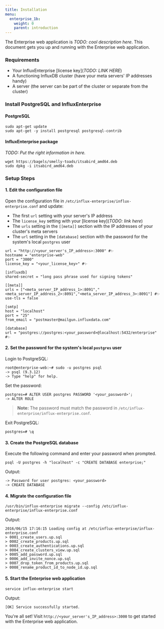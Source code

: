 ```yaml
---
title: Installation
menu:
  enterprise_1b:
    weight: 0
    parent: introduction
---
```


The Enterprise web application is *TODO: cool description here*.
This document gets you up and running with the Enterprise web application.

### Requirements

* Your InfluxEnterprise [license key](*TODO: LINK HERE*)
* A functioning InfluxDB cluster (have your meta servers' IP addresses handy)
* A server (the server can be part of the cluster or separate from the cluster)

### Install PostgreSQL and InfluxEnterprise

#### PostgreSQL

```
sudo apt-get update
sudo apt-get -y install postgresql postgresql-contrib
```

#### InfluxEnterprise package

*TODO: Put the right information in here.*
```
wget https://bagels/smelly-toads/itsabird_amd64.deb
sudo dpkg -i itsabird_amd64.deb
```

### Setup Steps

#### 1. Edit the configuration file

Open the configuration file in `/etc/influx-enterprise/influx-enterprise.conf`
and update:             

* The first `url` setting with your server's IP address
* The `license_key` setting with your [license key](*TODO: link here*)
* The `urls` setting in the `[[meta]]` section with the IP addresses of your
cluster's meta servers
* The `url` setting in the `[database]` section with the password for the
system's local `postgres` user

```
url = "http://<your_server's_IP_address>:3000" #✨
hostname = "enterprise-web"
port = "3000"
license_key = "<your_license_key>" #✨

[influxdb]
shared-secret = "long pass phrase used for signing tokens"

[[meta]]
urls = ["<meta_server_IP_address_1>:8091","<meta_server_IP_address_2>:8091","<meta_server_IP_address_3>:8091"] #✨
use-tls = false

[smtp]
host = "localhost"
port = "25"
from_email = "postmaster@mailgun.influxdata.com"

[database]
url = "postgres://postgres:<your_password>@localhost:5432/enterprise" #✨
```

#### 2. Set the password for the system's local `postgres` user

Login to PostgreSQL:
```
root@enterprise-web:~# sudo -u postgres psql
-> psql (9.3.12)
-> Type "help" for help.
```

Set the password:
```
postgres=# ALTER USER postgres PASSWORD '<your_password>';
-> ALTER ROLE
```

> **Note:** The password must match the password in
`/etc/influx-enterprise/influx-enterprise.conf`.

Exit PostgreSQL:
```
postgres=# \q
```

#### 3. Create the PostgreSQL database

Execute the following command and enter your password when prompted.
```
psql -U postgres -h "localhost" -c "CREATE DATABASE enterprise;"
```

Output:
```
-> Password for user postgres: <your_password>
-> CREATE DATABASE
```

#### 4. Migrate the configuration file

```
/usr/bin/influx-enterprise migrate --config /etc/influx-enterprise/influx-enterprise.conf
```

Output:
```
2016/06/15 17:16:15 Loading config at /etc/influx-enterprise/influx-enterprise.conf
> 0001_create_users.up.sql
> 0002_create_products.up.sql
> 0003_create_authentications.up.sql
> 0004_create_clusters_view.up.sql
> 0005_add_password.up.sql
> 0006_add_invite_nonce.up.sql
> 0007_drop_token_from_products.up.sql
> 0008_rename_product_id_to_node_id.up.sql
```

#### 5. Start the Enterprise web application

```
service influx-enterprise start
```

Output:
```
[OK] Service successfully started.
```

You're all set!
Visit `http://<your_server's_IP_address>:3000` to get started with the
Enterprise web application.
